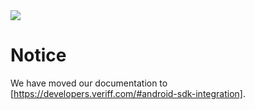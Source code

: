
<img src="https://github.com/Veriff/android-sample-app/blob/master/veriff-logo.png">

# Notice

We have moved our documentation to [https://developers.veriff.com/#android-sdk-integration].
